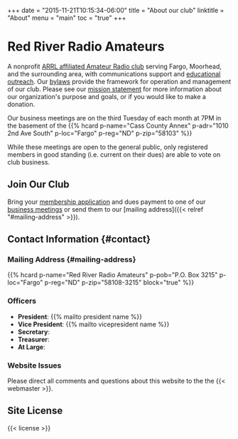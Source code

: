 +++
date = "2015-11-21T10:15:34-06:00"
title = "About our club"
linktitle = "About"
menu = "main"
toc = "true"
+++

# Red River Radio Amateurs

A nonprofit
[ARRL affiliated Amateur Radio club](http://www.arrl.org/Groups/view/red-river-radio-amateurs-inc/type:club)
serving Fargo, Moorhead, and the surrounding area, with communications
support and [educational outreach](/categories/education/).
Our [bylaws](/about/bylaws/) provide the framework for operation and
management of our club. Please see
our [mission statement](/about/mission/) for more information about our
organization's purpose and goals, or if you would like to make a donation.

Our business meetings are on the third Tuesday of each month at 7PM in the
basement of the {{% hcard p-name="Cass County Annex" p-adr="1010 2nd Ave South" p-loc="Fargo" p-reg="ND" p-zip="58103" %}}

While these meetings are open to the general public, only registered members
in good standing (i.e. current on their dues) are able to vote on club
business.

## Join Our Club

Bring your [membership application](/files/membership_application.pdf)
and dues payment to one of our
[business meetings](/dates/business-meetings) or send them to our
[mailing address]({{< relref "#mailing-address" >}}).


## Contact Information {#contact}

### Mailing Address {#mailing-address}

{{% hcard p-name="Red River Radio Amateurs" p-pob="P.O. Box 3215"
p-loc="Fargo" p-reg="ND" p-zip="58108-3215" block="true" %}}


### Officers

* **President**: {{% mailto president name %}}
* **Vice President**: {{% mailto vicepresident name %}}
* **Secretary**:
* **Treasurer**:
* **At Large**:

### Website Issues

Please direct all comments and questions about this website to the the
{{< webmaster >}}.

## Site License

{{< license >}}
